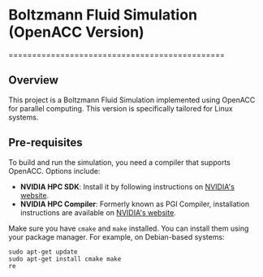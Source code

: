 # Boltzmann Fluid Simulation (OpenACC Version)

==============================================

## Overview

This project is a Boltzmann Fluid Simulation implemented using OpenACC for parallel computing. This version is specifically tailored for Linux systems.

## Pre-requisites

To build and run the simulation, you need a compiler that supports OpenACC. Options include:

- **NVIDIA HPC SDK**: Install it by following instructions on [NVIDIA's website](https://developer.nvidia.com/hpc-sdk).
- **NVIDIA HPC Compiler**: Formerly known as PGI Compiler, installation instructions are available on [NVIDIA's website](https://developer.nvidia.com/hpc-sdk).

Make sure you have `cmake` and `make` installed. You can install them using your package manager. For example, on Debian-based systems:

```shell
sudo apt-get update
sudo apt-get install cmake make
re